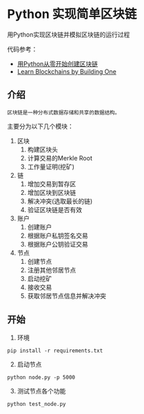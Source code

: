 # Python 实现简单区块链

用Python实现区块链并模拟区块链的运行过程

代码参考：

- [用Python从零开始创建区块链](https://learnblockchain.cn/2017/10/27/build_blockchain_by_python#%E7%90%86%E8%A7%A3%E5%B7%A5%E4%BD%9C%E9%87%8F%E8%AF%81%E6%98%8E)
- [Learn Blockchains by Building One](https://hackernoon.com/learn-blockchains-by-building-one-117428612f46)

## 介绍

    区块链是一种分布式数据存储和共享的数据结构。

主要分为以下几个模块：

1. 区块
   1. 构建区块头
   2. 计算交易的Merkle Root
   3. 工作量证明(挖矿)
2. 链
   1. 增加交易到暂存区
   2. 增加区块到区块链
   3. 解决冲突(选取最长的链)
   4. 验证区块链是否有效
3. 账户
   1. 创建账户
   2. 根据账户私钥签名交易
   3. 根据账户公钥验证交易
4. 节点
   1. 创建节点
   2. 注册其他邻居节点
   3. 启动挖矿
   4. 接收交易
   5. 获取邻居节点信息并解决冲突

## 开始

1. 环境

```pip install -r requirements.txt```

2. 启动节点

```python node.py -p 5000```

3. 测试节点各个功能

```python test_node.py```
